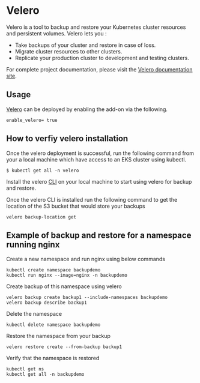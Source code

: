 # Velero

Velero is a tool to backup and restore your Kubernetes cluster resources and persistent volumes. Velero lets you :

- Take backups of your cluster and restore in case of loss.
- Migrate cluster resources to other clusters.
- Replicate your production cluster to development and testing clusters.

For complete project documentation, please visit the [Velero documentation site](https://velero.io/docs/v1.7/).

## Usage

[Velero](https://github.com/aws-ia/terraform-aws-eks-blueprints/tree/main/modules/kubernetes-addons/velero) can be deployed by enabling the add-on via the following.

```hcl
enable_velero= true
```

## How to verfiy velero installation

Once the velero deployment is successful, run the following command from your a local machine which have access to an EKS cluster using kubectl.

```
$ kubectl get all -n velero
```

Install the velero [CLI](https://velero.io/docs/v1.8/basic-install/#install-the-cli) on your local machine to start using velero for backup and restore.

Once the velero CLI is installed run the following command to get the location of the S3 bucket that would store your backups

```
velero backup-location get
```

## Example of backup and restore for a namespace running nginx

Create a new namespace and run nginx using below commands

```
kubectl create namespace backupdemo
kubectl run nginx --image=nginx -n backupdemo
```

Create backup of this namespace using velero

```
velero backup create backup1 --include-namespaces backupdemo
velero backup describe backup1
```

Delete the namespace

```
kubectl delete namespace backupdemo
```

Restore the namespace from your backup

```
velero restore create --from-backup backup1
```

Verify that the namespace is restored

```
kubectl get ns
kubectl get all -n backupdemo
```
